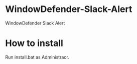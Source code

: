 # WindowDefender-Slack-Alert
WindowDefender Slack Alert

# How to install

Run install.bat as Administraor.